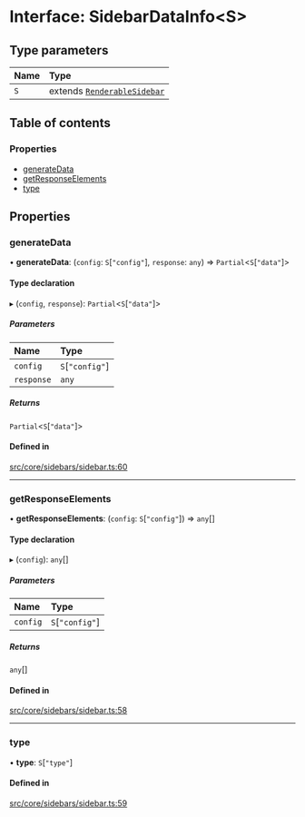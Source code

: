 # Interface: SidebarDataInfo\<S\>

## Type parameters

| Name | Type |
| :------ | :------ |
| `S` | extends [`RenderableSidebar`](../wiki/Exports#renderablesidebar) |

## Table of contents

### Properties

- [generateData](../wiki/SidebarDataInfo#generatedata)
- [getResponseElements](../wiki/SidebarDataInfo#getresponseelements)
- [type](../wiki/SidebarDataInfo#type)

## Properties

### generateData

• **generateData**: (`config`: `S`[``"config"``], `response`: `any`) => `Partial`\<`S`[``"data"``]\>

#### Type declaration

▸ (`config`, `response`): `Partial`\<`S`[``"data"``]\>

##### Parameters

| Name | Type |
| :------ | :------ |
| `config` | `S`[``"config"``] |
| `response` | `any` |

##### Returns

`Partial`\<`S`[``"data"``]\>

#### Defined in

[src/core/sidebars/sidebar.ts:60](https://github.com/decisively-io/interview-sdk/blob/88201aefe0053753c57ed3533baaa60dd3f28a04/src/core/sidebars/sidebar.ts#L60)

___

### getResponseElements

• **getResponseElements**: (`config`: `S`[``"config"``]) => `any`[]

#### Type declaration

▸ (`config`): `any`[]

##### Parameters

| Name | Type |
| :------ | :------ |
| `config` | `S`[``"config"``] |

##### Returns

`any`[]

#### Defined in

[src/core/sidebars/sidebar.ts:58](https://github.com/decisively-io/interview-sdk/blob/88201aefe0053753c57ed3533baaa60dd3f28a04/src/core/sidebars/sidebar.ts#L58)

___

### type

• **type**: `S`[``"type"``]

#### Defined in

[src/core/sidebars/sidebar.ts:59](https://github.com/decisively-io/interview-sdk/blob/88201aefe0053753c57ed3533baaa60dd3f28a04/src/core/sidebars/sidebar.ts#L59)
